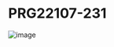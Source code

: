 # PRG22107-231
![image](https://github.com/Mateus-Fontana/PRG22107-231/assets/112509837/e9665cf1-877c-4aab-8a12-de5b20ddad8d)

